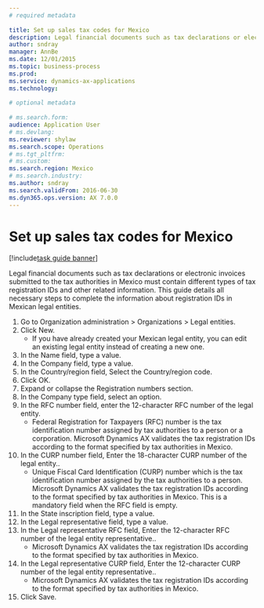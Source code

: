 ```yaml
--- 
# required metadata 
 
title: Set up sales tax codes for Mexico
description: Legal financial documents such as tax declarations or electronic invoices submitted to the tax authorities in Mexico must contain different types of tax registration IDs and other related information. 
author: sndray
manager: AnnBe 
ms.date: 12/01/2015
ms.topic: business-process 
ms.prod:  
ms.service: dynamics-ax-applications 
ms.technology:  
 
# optional metadata 
 
# ms.search.form:   
audience: Application User 
# ms.devlang:  
ms.reviewer: shylaw
ms.search.scope: Operations 
# ms.tgt_pltfrm:  
# ms.custom:  
ms.search.region: Mexico
# ms.search.industry: 
ms.author: sndray
ms.search.validFrom: 2016-06-30 
ms.dyn365.ops.version: AX 7.0.0 
---
```

# Set up sales tax codes for Mexico

[!include[task guide banner](../../includes/task-guide-banner.md)]

Legal financial documents such as tax declarations or electronic invoices submitted to the tax authorities in Mexico must contain different types of tax registration IDs and other related information. This guide details all necessary steps to complete the information about registration IDs in Mexican legal entities.

1. Go to Organization administration > Organizations > Legal entities.
2. Click New.
    * If you have already created your Mexican legal entity, you can edit an existing legal entity instead of creating a new one.  
3. In the Name field, type a value.
4. In the Company field, type a value.
5. In the Country/region field, Select the Country/region code.
6. Click OK.
7. Expand or collapse the Registration numbers section.
8. In the Company type field, select an option.
9. In the RFC number field, enter the 12-character RFC number of the legal entity.
    * Federal Registration for Taxpayers (RFC) number is the tax identification number assigned by tax authorities to a person or a corporation. Microsoft Dynamics AX validates the tax registration IDs according to the format specified by tax authorities in Mexico.  
10. In the CURP number field, Enter the 18-character CURP number of the legal entity..
    * Unique Fiscal Card Identification (CURP) number which is the tax identification number assigned by the tax authorities to a person.  Microsoft Dynamics AX validates the tax registration IDs according to the format specified by tax authorities in Mexico.  This is a mandatory field when the RFC field is empty.  
11. In the State inscription field, type a value.
12. In the Legal representative field, type a value.
13. In the Legal representative RFC field, Enter the 12-character RFC number of the legal entity representative..
    * Microsoft Dynamics AX validates the tax registration IDs according to the format specified by tax authorities in Mexico.  
14. In the Legal representative CURP field, Enter the 12-character CURP number of the legal entity representative..
    * Microsoft Dynamics AX validates the tax registration IDs according to the format specified by tax authorities in Mexico.  
15. Click Save.

